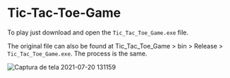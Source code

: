 # Tic-Tac-Toe-Game

To play just download and open the `Tic_Tac_Toe_Game.exe` file.

The original file can also be found at Tic_Tac_Toe_Game > bin > Release > `Tic_Tac_Toe_Game.exe`. The process is the same. 



![Captura de tela 2021-07-20 131159](https://user-images.githubusercontent.com/85642694/126360193-56b75e9d-47ac-4e79-b6ae-760ab9ea5192.png)
